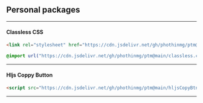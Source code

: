 ## Personal packages

---

#### Classless CSS

```html
<link rel="stylesheet" href="https://cdn.jsdelivr.net/gh/phothinmg/ptm@main/classless.css">
```
```css
@import url("https://cdn.jsdelivr.net/gh/phothinmg/ptm@main/classless.css");
```

---

#### Hljs Coppy Button 

```html
<script src="https://cdn.jsdelivr.net/gh/phothinmg/ptm@main/hljsCopyBtn.js"></script>
```

---
